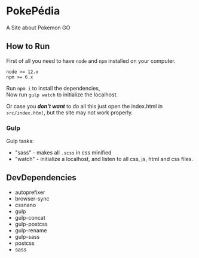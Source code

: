 # PokePédia

A Site about Pokemon GO

## How to Run

First of all you need to have `node` and `npm` installed on your computer.

`node >= 12.x`  
`npm >= 6.x`

Run `npm i` to install the dependencies,  
Now run `gulp watch` to initialize the localhost.

Or case you ***don't want*** to do all this just open the index.html in *`src/index.html`*, but the site may not work properly.

### Gulp

Gulp tasks:
- "sass" - makes all `.scss` in css minified
- "watch" - initialize a localhost, and listen to all css, js, html and css files.

## DevDependencies
- autoprefixer
- browser-sync
- cssnano
- gulp
- gulp-concat
- gulp-postcss
- gulp-rename
- gulp-sass
- postcss
- sass
